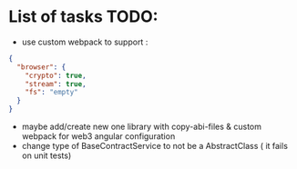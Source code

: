 # List of tasks TODO:

- use custom webpack to support :

```json
{
  "browser": {
    "crypto": true,
    "stream": true,
    "fs": "empty"
  }
}
```

- maybe add/create new one library with copy-abi-files & custom webpack for web3 angular configuration
- change type of BaseContractService to not be a AbstractClass ( it fails on unit tests)
